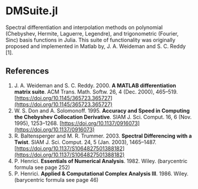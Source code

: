 # DMSuite.jl

Spectral differentiation and interpolation methods on polynomial (Chebyshev, Hermite, Laguerre, Legendre), and trigonometric (Fourier, Sinc) basis functions in Julia. This suite of functionality was originally proposed and implemented in Matlab by, J. A. Weideman and S. C. Reddy [1].

## References

1. J. A. Weideman and S. C. Reddy. 2000. __A MATLAB differentiation matrix suite__. ACM Trans. Math. Softw. 26, 4 (Dec. 2000), 465–519. [https://doi.org/10.1145/365723.365727](https://doi.org/10.1145/365723.365727)
1. W. S. Don and A. Solomonoff. 1995. __Accuracy and Speed in Computing the Chebyshev Collocation Derivative__. SIAM J. Sci. Comput. 16, 6 (Nov. 1995), 1253–1268. [https://doi.org/10.1137/0916073](https://doi.org/10.1137/0916073)
1. R. Baltensperger and M. R. Trummer. 2003. __Spectral Differencing with a Twist__. SIAM J. Sci. Comput. 24, 5 (Jan. 2003), 1465–1487. [https://doi.org/10.1137/S1064827501388182](https://doi.org/10.1137/S1064827501388182)
1. P. Henrici. __Essentials of Numerical Analysis__. 1982. Wiley. (barycentric formula see page 252)
1. P. Henrici. __Applied & Computational Complex Analysis III__. 1986. Wiley. (barycentric formula see page 46)
